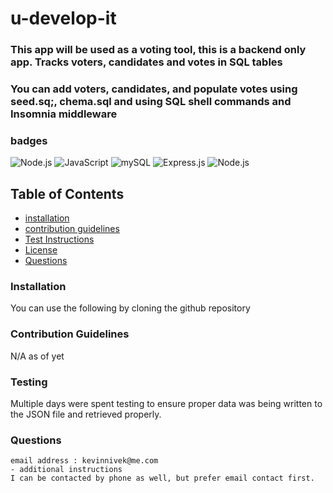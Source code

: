 # u-develop-it 

### This app will be used as a voting tool, this is a backend only app. Tracks voters, candidates and votes in SQL tables 
### You can add voters, candidates, and populate votes using seed.sq;, chema.sql and using SQL shell commands and Insomnia middleware


### badges
![Node.js](https://img.shields.io/badge/Nodejs-License-blue)
![JavaScript](https://img.shields.io/badge/JavaScript-License-yellowgreen)
![mySQL](https://img.shields.io/badge/mySQL-License-lightgrey)
![Express.js](https://img.shields.io/badge/Express.js-License-yellowgreen)
![Node.js](https://img.shields.io/badge/Nodejs-License-blue)
## Table of Contents

- [installation](#installation)
- [contribution guidelines](#contribution)
- [Test Instructions](#testing)
- [License](#license)
- [Questions](#questions)

### Installation
You can use the following by cloning the github repository



### Contribution Guidelines
N/A as of yet
### Testing
Multiple days were spent testing to ensure proper data was being written to the JSON file and retrieved properly.
### Questions
    email address : kevinnivek@me.com
    - additional instructions 
    I can be contacted by phone as well, but prefer email contact first.